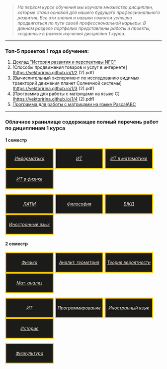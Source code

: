 >*На первом курсе обучения мы изучали множество дисциплин, которые стали основой для нашего будущего профессионального развития. Все эти знания и навыки помогли успешно продвигаться по пути своей профессиональной карьеры. В данном разделе портфолио представлены работы и проекты, созданные в рамках изучения дисциплин 1 курса.*

______________________

### Топ-5 проектов 1 года обучения:
1. [Доклад "История развития и перспективы NFC"](https://docs.google.com/presentation/d/1MM6naxMYyRnwYMmFaGWKvX0JQuKrIiW9/edit#slide=id.p1)
2. [Способы продвижения товаров и услуг в интернете](https://vektoririna.github.io/1/2 (2).pdf)
3. [Вычислительный эксперимент по исследованию видимых траекторий движения планет Солнечной системы](https://vektoririna.github.io/1/3 (2).pdf)
4. [Программа для работы с матрицами на языке С](https://vektoririna.github.io/1/4 (2).pdf)
5. [Программа для работы с матрицами на языке PascalABC](https://vektoririna.github.io/1/5.pdf)

______________________

### Облачное хранилище содержащее полный перечень работ по дициплинам 1 курса
#### 1 семестр

<a href="https://drive.google.com/open?id=1eQh_gNg011XRouFTFyR61GmOyZrF1I-f&usp=drive_copy" style="background-color: #1b1b1a; color: #f0e8d6; border: 3px solid #ffcd00; display: inline-block; width: 150px; height: 60px; text-align: center; line-height: 60px; font-style: italic;"> Информатика </a> <a href="https://drive.google.com/open?id=1Kg4uC2pMOWHzxh17HJirGqXyDpEk6Lbe&usp=drive_copy" style="background-color: #1b1b1a; color: #f0e8d6; border: 3px solid #ffcd00; display: inline-block; width: 150px; height: 60px; text-align: center; line-height: 60px; font-style: italic;"> ИТ </a> <a href="https://drive.google.com/open?id=10zOjhkwaN25ViakordF8zGQ6IXGSvNEd&usp=drive_copy" style="background-color: #1b1b1a; color: #f0e8d6; border: 3px solid #ffcd00; display: inline-block; width: 150px; height: 60px; text-align: center; line-height: 60px; font-style: italic;"> ИТ в математике </a> <a href="https://drive.google.com/open?id=1uyU23wH9VbrKkcNED1RlzdEnq_yFzZVu&usp=drive_copy" style="background-color: #1b1b1a; color: #f0e8d6; border: 3px solid #ffcd00; display: inline-block; width: 150px; height: 60px; text-align: center; line-height: 60px; font-style: italic;"> ИТ в физике </a> 

<a href="https://drive.google.com/open?id=17NYTzqsiNa2YzyjQogrMzz-oCIQJJBui&usp=drive_copy" style="background-color: #1b1b1a; color: #f0e8d6; border: 3px solid #ffcd00; display: inline-block; width: 150px; height: 60px; text-align: center; line-height: 60px; font-style: italic;"> ЛАТМ </a> <a href="https://drive.google.com/open?id=1hPkGeGWoBhRo5Akgmx9rbaWV6vfDdWtR&usp=drive_copy" style="background-color: #1b1b1a; color: #f0e8d6; border: 3px solid #ffcd00; display: inline-block; width: 150px; height: 60px; text-align: center; line-height: 60px; font-style: italic;"> Философия </a> <a href="https://drive.google.com/open?id=1jR7HTEomF-jopleZBVJLCt8I5gNhIbnxFnIQYJmSohY&usp=drive_copy" style="background-color: #1b1b1a; color: #f0e8d6; border: 3px solid #ffcd00; display: inline-block; width: 150px; height: 60px; text-align: center; line-height: 60px; font-style: italic;"> БЖД </a> <a href="https://drive.google.com/open?id=1RqSNB7I_tHCK5yWM1BueaDOvoPHxGSmp&usp=drive_copy" style="background-color: #1b1b1a; color: #f0e8d6; border: 3px solid #ffcd00; display: inline-block; width: 150px; height: 60px; text-align: center; line-height: 60px; font-style: italic;"> Иностранный язык </a>

#### 2 семестр

<a href="https://drive.google.com/open?id=1aySPDDxCCs8OP-6xVShJDtFYuQF_J-sr&usp=drive_copy" style="background-color: #1b1b1a; color: #f0e8d6; border: 3px solid #ffcd00; display: inline-block; width: 150px; height: 60px; text-align: center; line-height: 60px; font-style: italic;"> Физика </a>
<a href="https://drive.google.com/open?id=1o2PAxTy0elMd3fUOyxvxWtZMq81aOiR0&usp=drive_copy" style="background-color: #1b1b1a; color: #f0e8d6; border: 3px solid #ffcd00; display: inline-block; width: 150px; height: 60px; text-align: center; line-height: 60px; font-style: italic;"> Аналит. геометрия  </a>
<a href="https://drive.google.com/open?id=1pafNxgTtS75-RMArT24UVg2WVbFJYzj7&usp=drive_copy" style="background-color: #1b1b1a; color: #f0e8d6; border: 3px solid #ffcd00; display: inline-block; width: 150px; height: 60px; text-align: center; line-height: 60px; font-style: italic;"> Теория вероятности </a>
<a href="https://drive.google.com/open?id=1gmZoutmTeVLjsPi58ENqaxo22045Bw2-&usp=drive_copy" style="background-color: #1b1b1a; color: #f0e8d6; border: 3px solid #ffcd00; display: inline-block; width: 150px; height: 60px; text-align: center; line-height: 60px; font-style: italic;"> Мат. анализ </a>

<a href="https://drive.google.com/open?id=1b0gD7s3X6192LBaX4sOxEwKL58z7J3PG&usp=drive_copy" style="background-color: #1b1b1a; color: #f0e8d6; border: 3px solid #ffcd00; display: inline-block; width: 150px; height: 60px; text-align: center; line-height: 60px; font-style: italic;"> ИТ </a>
<a href="https://drive.google.com/open?id=13CXDlZHF7_OiFzteBj2xPyrG-nFdd7nN&usp=drive_copy" style="background-color: #1b1b1a; color: #f0e8d6; border: 3px solid #ffcd00; display: inline-block; width: 150px; height: 60px; text-align: center; line-height: 60px; font-style: italic;"> Программирование  </a>
<a href="https://drive.google.com/open?id=1Mr3F-MfTgolrR0fysP0NymBZWFuYQ3q8&usp=drive_copy" style="background-color: #1b1b1a; color: #f0e8d6; border: 3px solid #ffcd00; display: inline-block; width: 150px; height: 60px; text-align: center; line-height: 60px; font-style: italic;"> Иностранный язык </a>
<a href="https://drive.google.com/open?id=1ksVdrc7dmoNNCi15OYGXoq1uB4U5twPG&usp=drive_copy" style="background-color: #1b1b1a; color: #f0e8d6; border: 3px solid #ffcd00; display: inline-block; width: 150px; height: 60px; text-align: center; line-height: 60px; font-style: italic;"> История </a>

<a href="https://drive.google.com/open?id=1l56IanCcFT1SQWc4X5iwh1XSyXGfY9-U&usp=drive_copy" style="background-color: #1b1b1a; color: #f0e8d6; border: 3px solid #ffcd00; display: inline-block; width: 150px; height: 60px; text-align: center; line-height: 60px; font-style: italic;"> Физкультура </a>
